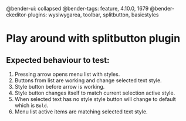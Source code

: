 @bender-ui: collapsed
@bender-tags: feature, 4.10.0, 1679
@bender-ckeditor-plugins: wysiwygarea, toolbar, splitbutton, basicstyles

# Play around with splitbutton plugin
## Expected behaviour to test:
1. Pressing arrow opens menu list with styles.
1. Buttons from list are working and change selected text style.
1. Style button before arrow is working.
1. Style button changes itself to match current selection active style.
1. When selected text has no style style button will change to default which is `Bold`.
1. Menu list active items are matching selected text style.

